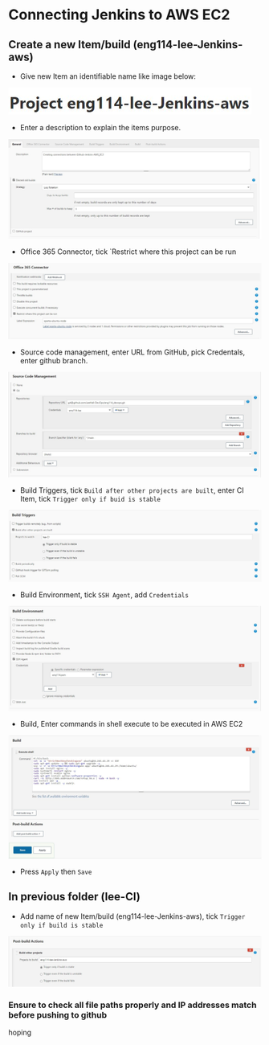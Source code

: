 # Connecting Jenkins to AWS EC2

## Create a new Item/build (eng114-lee-Jenkins-aws)
- Give new Item an identifiable name like image below:

![name new item](./CJTE_Images/uniques_name.jpg)

- Enter a description to explain the items purpose.

![item description](./CJTE_Images/description.jpg)

- Office 365 Connector, tick `Restrict where this project can be run

![Office 365 connector](./CJTE_Images/Office%20356%20connector.jpg)

- Source code management, enter URL from GitHub, pick Credentals, enter github branch.

![source code management](./CJTE_Images/SCM.jpg)

- Build Triggers, tick `Build after other projects are built`, enter CI Item, tick `Trigger only if buid is stable`

![build Tigger](./CJTE_Images/Build%20Trigger.jpg)

- Build Environment, tick `SSH Agent`, add `Credentials`

![Build Environment](./CJTE_Images/Build%20Env.jpg)

- Build, Enter commands in shell execute to be executed in AWS EC2

![Build commands](./CJTE_Images/Build%20Commands.jpg)

- Press `Apply` then `Save`

## In previous folder (lee-CI)

- Add name of new Item/build (eng114-lee-Jenkins-aws), tick `Trigger only if build is stable`

![Post build actions in lee-CI](./CJTE_Images/Post-build-actions%20in%20lee-CI.jpg)

### Ensure to check all file paths properly and IP addresses match before pushing to github
hoping